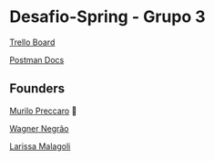 # Desafio-Spring - Grupo 3

[Trello Board](https://trello.com/b/KN4wxOQa/desafio-spring)

[Postman Docs](https://documenter.getpostman.com/view/16324866/Tzm5Jx4Z)


## Founders

[Murilo Preccaro](http://github.com/mogmeli) 🧙

[Wagner Negrão](https://github.com/wagnernegrao)

[Larissa Malagoli](https://github.com/LarissaGMalagoli)
